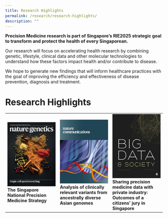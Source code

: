 ```yaml
---
title: Research Highlights
permalink: /research/research-highlights/
description: ""
---
```

**Precision Medicine research is part of Singapore’s RIE2025 strategic goal to transform and protect the health of every Singaporean.**

Our research will focus on accelerating health research by combining genetic, lifestyle, clinical data and other molecular technologies to understand how these factors impact health and/or contribute to disease.

We hope to generate new findings that will inform healthcare practices with the goal of improving the efficiency and effectiveness of disease prevention, diagnosis and treatment.


Research Highlights
===================

<table>
	<tbody>
		<tr>
			<td style="width:33%">
				<img src="/images/Research/Research%20Highlights/nature.png"><b>The Singapore National Precision Medicine Strategy</b>
			</td>
			<td style="width:33%">
				<img src="/images/Research/Research%20Highlights/nature_communications_-_journal_cover.jpeg"><b>Analysis of clinically relevant variants from ancestrally diverse Asian genomes</b>
			</td>
			<td style="width:33%">
				<img src="/images/Research/Research%20Highlights/big-data_cover.png"><b>Sharing precision medicine data with private industry: Outcomes of a citizens’ jury in Singapore</b>
			</td>
			
</tr></tbody></table>